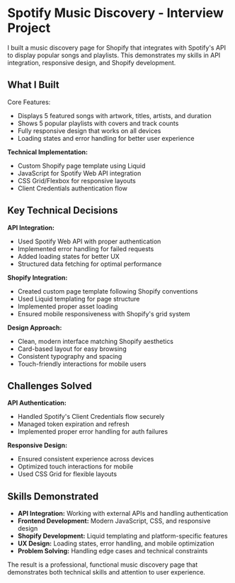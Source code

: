 # Spotify Music Discovery - Interview Project


I built a music discovery page for Shopify that integrates with Spotify's API to display popular songs and playlists. This demonstrates my skills in API integration, responsive design, and Shopify development.

## What I Built

Core Features:

- Displays 5 featured songs with artwork, titles, artists, and duration
- Shows 5 popular playlists with covers and track counts
- Fully responsive design that works on all devices
- Loading states and error handling for better user experience


**Technical Implementation:**

- Custom Shopify page template using Liquid
- JavaScript for Spotify Web API integration
- CSS Grid/Flexbox for responsive layouts
- Client Credentials authentication flow


## Key Technical Decisions

**API Integration:**

- Used Spotify Web API with proper authentication
- Implemented error handling for failed requests
- Added loading states for better UX
- Structured data fetching for optimal performance


**Shopify Integration:**

- Created custom page template following Shopify conventions
- Used Liquid templating for page structure
- Implemented proper asset loading
- Ensured mobile responsiveness with Shopify's grid system


**Design Approach:**

- Clean, modern interface matching Shopify aesthetics
- Card-based layout for easy browsing
- Consistent typography and spacing
- Touch-friendly interactions for mobile users


## Challenges Solved

**API Authentication:**

- Handled Spotify's Client Credentials flow securely
- Managed token expiration and refresh
- Implemented proper error handling for auth failures


**Responsive Design:**

- Ensured consistent experience across devices
- Optimized touch interactions for mobile
- Used CSS Grid for flexible layouts


## Skills Demonstrated

- **API Integration:** Working with external APIs and handling authentication
- **Frontend Development:** Modern JavaScript, CSS, and responsive design
- **Shopify Development:** Liquid templating and platform-specific features
- **UX Design:** Loading states, error handling, and mobile optimization
- **Problem Solving:** Handling edge cases and technical constraints


The result is a professional, functional music discovery page that demonstrates both technical skills and attention to user experience.
